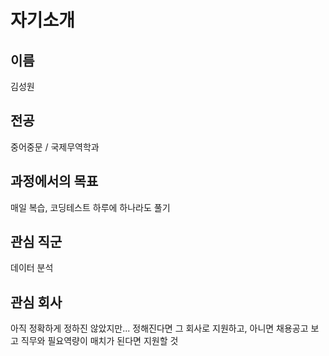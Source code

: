 # 자기소개

## 이름
김성원

## 전공
중어중문 / 국제무역학과

## 과정에서의 목표
매일 복습, 코딩테스트 하루에 하나라도 풀기

## 관심 직군
데이터 분석

## 관심 회사
아직 정확하게 정하진 않았지만... 정해진다면 그 회사로 지원하고, 아니면 채용공고 보고 직무와 필요역량이 매치가 된다면 지원할 것 